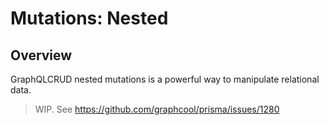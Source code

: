 # Mutations: Nested

## Overview

GraphQLCRUD nested mutations is a powerful way to manipulate relational data.

> WIP. See https://github.com/graphcool/prisma/issues/1280